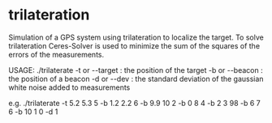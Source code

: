 # trilateration
Simulation of a GPS system using trilateration to localize the target.
To solve trilateration Ceres-Solver is used to minimize the sum of the squares of the errors of the measurements.

USAGE:
./trilaterate
-t or --target <double> <double> <double> : the position of the target
-b or --beacon <double> <double> <double> : the position of a beacon
-d or --dev <double> : the standard deviation of the gaussian white noise added to measurements

e.g.
./trilaterate -t 5.2 5.3 5 -b 1.2 2.2 6 -b 9.9 10 2 -b 0 8 4 -b 2 3 98 -b 6 7 6 -b 10 1 0 -d 1
